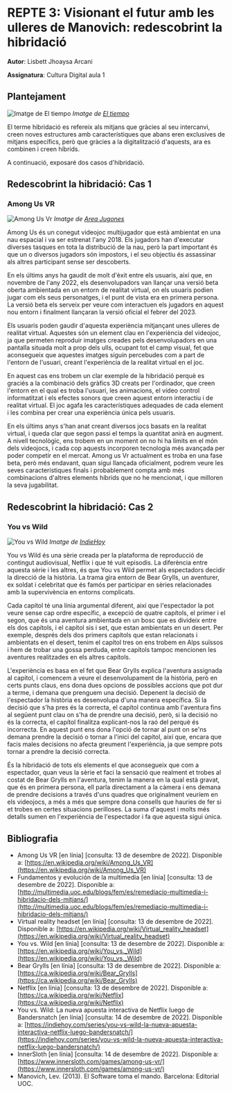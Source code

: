 # REPTE 3: Visionant el futur amb les ulleres de Manovich: redescobrint la hibridació

**Autor**: Lisbett Jhoaysa Arcani

**Assignatura**: Cultura Digital aula 1




## Plantejament
![Imatge de El tiempo](https://www.eltiempo.com/files/image_1200_680/uploads/2019/12/07/5dec47012d257.jpeg)
*Imatge de [El tiempo](https://www.eltiempo.com/tecnosfera/novedades-tecnologia/como-sera-la-evolucion-tecnologica-para-la-decada-2020-2030-444186 "Pàgina d'origen")*

El terme hibridació es refereix als mitjans que gràcies al seu intercanvi, creen noves estructures amb característiques que abans eren exclusives de mitjans específics, però que gràcies a la digitalització d'aquests, ara es combinen i creen híbrids.

A continuació, exposaré dos casos d'hibridació.

## Redescobrint la hibridació: Cas 1

### Among Us VR
![Among Us Vr](https://areajugones.sport.es/wp-content/uploads/2021/12/among-us-vr.jpg)
*Imatge de [Area Jugones](https://areajugones.sport.es/videojuegos/among-us-vr-es-anunciado-por-sorpresa-sospechosos-en-realidad-virtual/ "Pàgina d'origen")*

Among Us és un conegut videojoc multijugador que està ambientat en una nau espacial i va ser estrenat l'any 2018. Els jugadors han d'executar diverses tasques en tota la distribució de la nau, però la part important és que un o diversos jugadors són impostors, i el seu objectiu és assassinar als altres participant sense ser descoberts.  
  
En els últims anys ha gaudit de molt d'èxit entre els usuaris, així que, en novembre de l'any 2022, els desenvolupadors van llançar una versió beta oberta ambientada en un entorn de realitat virtual, on els usuaris podien jugar com els seus personatges, i el punt de vista era en primera persona. La versió beta els serveix per veure com interactuen els jugadors en aquest nou entorn i finalment llançaran la versió oficial el febrer del 2023.  
  
Els usuaris poden gaudir d'aquesta experiència mitjançant unes ulleres de realitat virtual. Aquestes són un element clau en l'experiència del videojoc, ja que permeten reproduir imatges creades pels desenvolupadors en una pantalla situada molt a prop dels ulls, ocupant tot el camp visual, fet que aconsegueix que aquestes imatges siguin percebudes com a part de l'entorn de l'usuari, creant l'experiència de la realitat virtual en el joc.  
  
En aquest cas ens trobem un clar exemple de la hibridació perquè es graciés a la combinació dels gràfics 3D creats per l'ordinador, que creen l'entorn en el qual es troba l'usuari, les animacions, el vídeo control informatitzat i els efectes sonors que creen aquest entorn interactiu i de realitat virtual. El joc agafa les característiques adequades de cada element i les combina per crear una experiència única pels usuaris.  
  
En els últims anys s'han anat creant diversos jocs basats en la realitat virtual, i queda clar que segon passi el temps la quantitat anirà en augment. A nivell tecnològic, ens trobem en un moment on no hi ha límits en el món dels videojocs, i cada cop aquests incorporen tecnologia més avançada per poder competir en el mercat. Among  us  Vr actualment es troba en una fase beta, però més endavant, quan sigui llançada oficialment, podrem veure les seves característiques finals i probablement compta amb més combinacions d'altres elements híbrids que no he mencionat, i que milloren la seva jugabilitat.

## Redescobrint la hibridació: Cas 2
### You vs Wild 

![You vs Wild](https://indiehoy.com/wp-content/uploads/2019/03/you-vs-wild.jpg "Sèrie de Netflix")
*Imatge de [IndieHoy](https://indiehoy.com/series/you-vs-wild-la-nueva-apuesta-interactiva-netflix-luego-bandersnatch/ "Pàgina d'origen")*

You  vs  Wild és una sèrie creada per la plataforma de reproducció de contingut audiovisual, Netflix i que té vuit episodis. La diferència entre aquesta sèrie i les altres, és que You  vs  Wild permet als espectadors decidir la direcció de la història. La trama gira entorn de Bear  Grylls, un aventurer, ex soldat i celebritat que és famós per participar en sèries relacionades amb la supervivència en entorns complicats.  
  
Cada capítol té una línia argumental diferent, així que l'espectador la pot veure sense cap ordre específic, a excepció de quatre capítols, el primer i el segon, que és una aventura ambientada en un bosc que es divideix entre els dos capítols, i el capítol sis i set, que estan ambientats en un desert. Per exemple, després dels dos primers capítols que estan relacionats i ambientats en el desert, tenim el capítol tres on ens trobem en Alps suïssos i hem de trobar una gossa perduda, entre capítols tampoc mencionen les aventures realitzades en els altres capítols.  
  
L'experiència es basa en el fet que Bear  Grylls explica l'aventura assignada al capítol, i comencem a veure el desenvolupament de la història, però en certs punts claus, ens dona dues opcions de possibles accions que pot dur a terme, i demana que prenguem una decisió. Depenent la decisió de l'espectador la història es desenvolupa d'una manera específica. Si la decisió que s'ha pres és la correcta, el capítol continua amb l'aventura fins al següent punt clau on s'ha de prendre una decisió, però, si la decisió no és la correcta, el capítol finalitza explicant-nos la raó del perquè és incorrecta. En aquest punt ens dona l'opció de tornar al punt on se'ns demana prendre la decisió o tornar a l'inici del capítol, així que, encara que facis males decisions no afecta greument l'experiència, ja que sempre pots tornar a prendre la decisió correcta.  
  
És la hibridació de tots els elements el que aconsegueix que com a espectador, quan veus la sèrie et faci la sensació que realment et trobes al costat de Bear  Grylls en l'aventura, tenim la manera en la qual està gravat, que és en primera persona, ell parla directament a la càmera i ens demana de prendre decisions a través d'uns quadres que originalment veuríem en els videojocs, a més a més que sempre dona consells que hauries de fer si et trobes en certes situacions perilloses. La suma d'aquest i molts més detalls sumen en l'experiència de l'espectador i fa que aquesta sigui única.

## Bibliografia
- Among Us VR [en línia] [consulta: 13 de desembre de 2022]. Disponible a: [https://en.wikipedia.org/wiki/Among_Us_VR](https://en.wikipedia.org/wiki/Among_Us_VR)
- Fundamentos y evolución de la multimedia [en línia] [consulta: 13 de desembre de 2022]. Disponible a: [http://multimedia.uoc.edu/blogs/fem/es/remediacio-multimedia-i-hibridacio-dels-mitjans/](http://multimedia.uoc.edu/blogs/fem/es/remediacio-multimedia-i-hibridacio-dels-mitjans/)
- Virtual reality headset [en línia] [consulta: 13 de desembre de 2022]. Disponible a:
[https://en.wikipedia.org/wiki/Virtual_reality_headset](https://en.wikipedia.org/wiki/Virtual_reality_headset)
- You vs. Wild [en línia] [consulta: 13 de desembre de 2022]. Disponible a: [https://en.wikipedia.org/wiki/You_vs._Wild](https://en.wikipedia.org/wiki/You_vs._Wild)
- Bear Grylls [en línia] [consulta: 13 de desembre de 2022]. Disponible a:
[https://ca.wikipedia.org/wiki/Bear_Grylls](https://ca.wikipedia.org/wiki/Bear_Grylls)
- Netflix [en línia] [consulta: 13 de desembre de 2022]. Disponible a:
[https://ca.wikipedia.org/wiki/Netflix](https://ca.wikipedia.org/wiki/Netflix)
- You vs. Wild: La nueva apuesta interactiva de Netflix luego de Bandersnatch [en línia] [consulta: 14 de desembre de 2022]. Disponible a: [https://indiehoy.com/series/you-vs-wild-la-nueva-apuesta-interactiva-netflix-luego-bandersnatch/](https://indiehoy.com/series/you-vs-wild-la-nueva-apuesta-interactiva-netflix-luego-bandersnatch/)
- InnerSloth [en línia] [consulta: 14 de desembre de 2022]. Disponible a: [https://www.innersloth.com/games/among-us-vr/](https://www.innersloth.com/games/among-us-vr/)
- Manovich, Lev. (2013). El Software toma el mando. Barcelona: Editorial UOC.
